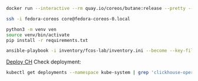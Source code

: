 ```bash
docker run --interactive --rm quay.io/coreos/butane:release --pretty --strict < proxmox.bu > proxmox.ign
```

```bash
ssh -i fedora-coreos core@fedora-coreos-0.local
```

```bash
python3 -m venv ven
source venv/bin/activate
pip install -r requirements.txt
```

```bash
ansible-playbook -i inventory/fcos-lab/inventory.ini --become --key-file ~/.ssh/proxmox/fedora-coreos cluster.yml
```

[Deploy CH](https://github.com/Altinity/clickhouse-operator/blob/master/docs/operator_installation_details.md)
Check deployment:
```bash
kubectl get deployments --namespace kube-system | grep 'clickhouse-operator'
```
